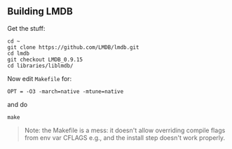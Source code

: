 
## Building LMDB

Get the stuff:

```console
cd ~
git clone https://github.com/LMDB/lmdb.git
cd lmdb
git checkout LMDB_0.9.15
cd libraries/liblmdb/
```

Now edit `Makefile` for:

```
OPT = -O3 -march=native -mtune=native
```

and do

```console
make
```

> Note: the Makefile is a mess: it doesn't allow overriding compile flags from env var CFLAGS e.g., and the install step doesn't work properly.
